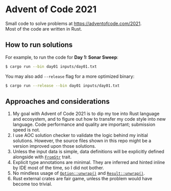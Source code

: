 # Advent of Code 2021

Small code to solve problems at https://adventofcode.com/2021.  
Most of the code are written in Rust.

## How to run solutions

For example, to run the code for **Day 1: Sonar Sweep**:

```bash
$ cargo run --bin day01 inputs/day01.txt
```

You may also add `--release` flag for a more optimized binary:

```bash
$ cargo run --release --bin day01 inputs/day01.txt
```

## Approaches and considerations

1. My goal with Advent of Code 2021 is to dip my toe into Rust language and ecosystem, and to figure out how to transfer
   my code style into new language. Code performance and quality are important; submission speed is not.
2. I use AOC solution checker to validate the logic behind my initial solutions. However, the source files shown in this
   repo might be a version improved upon those solutions.
3. Unless the input data is simple, data definitions will be explicitly defined alongside
   with [`FromStr`](https://doc.rust-lang.org/std/str/trait.FromStr.html) trait.
4. Explicit type annotations are minimal. They are inferred and hinted inline by IDE most of the time, so I did not
   bother.
5. No mindless usage of [`Option::unwrap()`](https://doc.rust-lang.org/std/option/enum.Option.html#method.unwrap)
   and [`Result::unwrap()`](https://doc.rust-lang.org/std/result/enum.Result.html#method.unwrap).
6. Rust external crates are fair game, unless the problem would have become too trivial.
